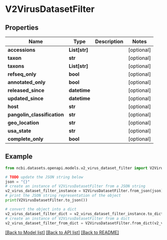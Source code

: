 # V2VirusDatasetFilter


## Properties

Name | Type | Description | Notes
------------ | ------------- | ------------- | -------------
**accessions** | **List[str]** |  | [optional] 
**taxon** | **str** |  | [optional] 
**taxons** | **List[str]** |  | [optional] 
**refseq_only** | **bool** |  | [optional] 
**annotated_only** | **bool** |  | [optional] 
**released_since** | **datetime** |  | [optional] 
**updated_since** | **datetime** |  | [optional] 
**host** | **str** |  | [optional] 
**pangolin_classification** | **str** |  | [optional] 
**geo_location** | **str** |  | [optional] 
**usa_state** | **str** |  | [optional] 
**complete_only** | **bool** |  | [optional] 

## Example

```python
from ncbi.datasets.openapi.models.v2_virus_dataset_filter import V2VirusDatasetFilter

# TODO update the JSON string below
json = "{}"
# create an instance of V2VirusDatasetFilter from a JSON string
v2_virus_dataset_filter_instance = V2VirusDatasetFilter.from_json(json)
# print the JSON string representation of the object
print(V2VirusDatasetFilter.to_json())

# convert the object into a dict
v2_virus_dataset_filter_dict = v2_virus_dataset_filter_instance.to_dict()
# create an instance of V2VirusDatasetFilter from a dict
v2_virus_dataset_filter_from_dict = V2VirusDatasetFilter.from_dict(v2_virus_dataset_filter_dict)
```
[[Back to Model list]](../README.md#documentation-for-models) [[Back to API list]](../README.md#documentation-for-api-endpoints) [[Back to README]](../README.md)


